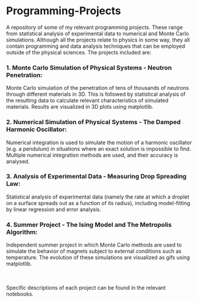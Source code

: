 # Programming-Projects
A repository of some of my relevant programming projects. These range from statistical analysis of experimental data to numerical and Monte Carlo simulations. Although all the projects relate to physics in some way, they all contain programming and data analysis techniques that can be employed outside of the physical sciences. The projects included are:

### 1. Monte Carlo Simulation of Physical Systems - Neutron Penetration:

Monte Carlo simulation of the penetration of tens of thousands of neutrons through different materials in 3D. This is followed by statistical analysis of the resulting data to calculate relevant characteristics of simulated materials. Results are visualized in 3D plots using matplotlib.

### 2. Numerical Simulation of Physical Systems - The Damped Harmonic Oscillator:

Numerical integration is used to simulate the motion of a harmonic oscillator (e.g. a pendulum) in situations where an exact solution is impossible to find. Multiple numerical integration methods are used, and their accuracy is analysed. 

### 3. Analysis of Experimental Data - Measuring Drop Spreading Law: 

Statistical analysis of experimental data (namely the rate at which a droplet on a surface spreads out as a function of its radius), including model-fitting by linear regression and error analysis.

### 4. Summer Project - The Ising Model and The Metropolis Algorithm:

Independent summer project in which Monte Carlo methods are used to simulate the behavior of magnets subject to external conditions such as temperature. The evolution of these simulations are visualized as gifs using matplotlib.

<br><br>
Specific descriptions of each project can be found in the relevant notebooks.
